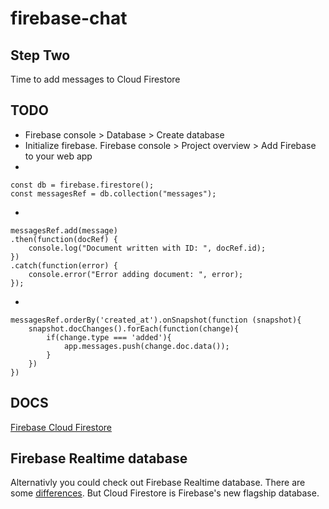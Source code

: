 # firebase-chat

## Step Two
Time to add messages to Cloud Firestore

## TODO
* Firebase console > Database > Create database
* Initialize firebase. Firebase console > Project overview > Add Firebase to your web app
*
```
const db = firebase.firestore();
const messagesRef = db.collection("messages");
```
*
```
messagesRef.add(message)
.then(function(docRef) {
    console.log("Document written with ID: ", docRef.id);
})
.catch(function(error) {
    console.error("Error adding document: ", error);
});
```
*
```
messagesRef.orderBy('created_at').onSnapshot(function (snapshot){
    snapshot.docChanges().forEach(function(change){
        if(change.type === 'added'){
            app.messages.push(change.doc.data());
        }
    })
})
```

## DOCS
[Firebase Cloud Firestore](https://firebase.google.com/docs/firestore/quickstart)

## Firebase Realtime database
Alternativly you could check out Firebase Realtime database. There are some [differences](https://firebase.google.com/docs/database/rtdb-vs-firestore). But Cloud Firestore is Firebase's new flagship database.

